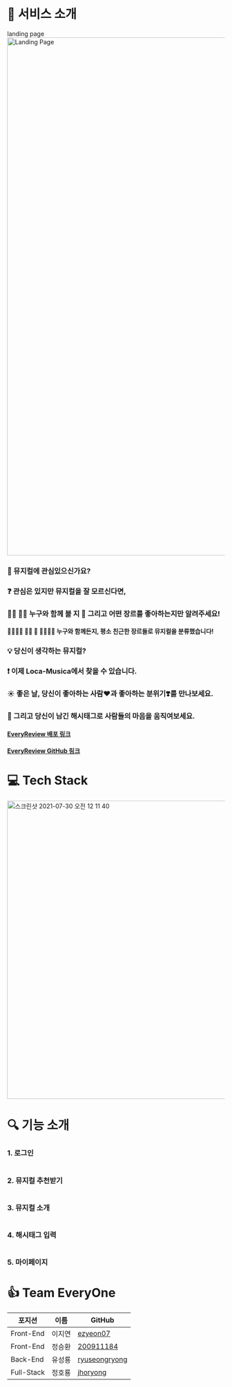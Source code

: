 # 🌈 서비스 소개

landing page
<img width="1200" alt="Landing Page" src="">

### 💬 뮤지컬에 관심있으신가요?

### ❓ 관심은 있지만 뮤지컬을 잘 모르신다면,

### 🤷‍♀️ 🤷‍♂️ 누구와 함께 볼 지 🔎 그리고 어떤 장르를 좋아하는지만 알려주세요! 

#### 👨‍👩‍👧‍👦 👬👭 💑 🙆‍♂️🙆‍♀️ 누구와 함께든지, 평소 친근한 장르들로 뮤지컬을 분류했습니다!

### 💡 당신이 생각하는 뮤지컬?

### :exclamation: 이제 Loca-Musica에서 찾을 수 있습니다.

### ☀️ 좋은 날, 당신이 좋아하는 사람❤️과 좋아하는 분위기❣️를 만나보세요.

### :heartbeat: 그리고 당신이 남긴 해시태그로 사람들의 마음을 움직여보세요.

#### [EveryReview 배포 링크](https://loca-musica.com)
#### [EveryReview GitHub 링크](https://github.com/codestates/Loca-Musica)

# 💻 Tech Stack
<img width="691" alt="스크린샷 2021-07-30 오전 12 11 40" src="https://user-images.githubusercontent.com/58920833/127517668-c7a6c0b3-b402-4b05-a534-7d7fdf175f4b.png">

# 🔍 기능 소개

### 1. 로그인
![]()

### 2. 뮤지컬 추천받기
![]()

### 3. 뮤지컬 소개
![]()

### 4. 해시태그 입력
![]()

### 5. 마이페이지

# 👍 Team EveryOne

|포지션|이름|GitHub|
|------|---|---|
|Front-End|이지연|[ezyeon07](https://github.com/ezyeon07)|
|Front-End|정승환|[200911184](https://github.com/200911184)|
|Back-End|유성룡|[ryuseongryong](https://github.com/ryuseongryong)|
|Full-Stack|정호룡|[jhoryong](https://github.com/jhoryong)|
